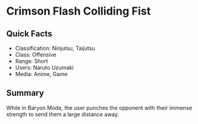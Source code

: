 # Crimson Flash Colliding Fist

## Quick Facts
- Classification: Ninjutsu, Taijutsu
- Class: Offensive
- Range: Short
- Users: Naruto Uzumaki
- Media: Anime, Game

## Summary
While in Baryon Mode, the user punches the opponent with their immense strength to send them a large distance away.

